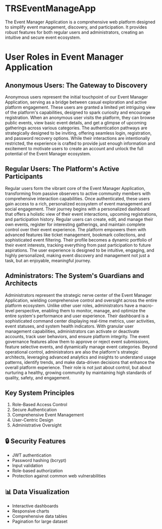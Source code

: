 # TRSEventManageApp
The Event Manager Application is a comprehensive web platform designed to simplify event management, discovery, and participation. It provides robust features for both regular users and administrators, creating an intuitive and secure event ecosystem.

# User Roles in Event Manager Application

## Anonymous Users: The Gateway to Discovery
Anonymous users represent the initial touchpoint of our Event Manager Application, serving as a bridge between casual exploration and active platform engagement. These users are granted a limited yet intriguing view of the platform's capabilities, designed to spark curiosity and encourage registration. When an anonymous user visits the platform, they can browse public events, view basic event details, and get a glimpse of upcoming gatherings across various categories. The authentication pathways are strategically designed to be inviting, offering seamless login, registration, and password recovery options. While their interactions are intentionally restricted, the experience is crafted to provide just enough information and excitement to motivate users to create an account and unlock the full potential of the Event Manager ecosystem.

## Regular Users: The Platform's Active Participants
Regular users form the vibrant core of the Event Manager Application, transforming from passive observers to active community members with comprehensive interaction capabilities. Once authenticated, these users gain access to a rich, personalized ecosystem of event management and social engagement. Their journey begins with a personalized dashboard that offers a holistic view of their event interactions, upcoming registrations, and participation history. Regular users can create, edit, and manage their own events, register for interesting gatherings, and maintain complete control over their event experience. The platform empowers them with advanced features like ticket management, bookmark collections, and sophisticated event filtering. Their profile becomes a dynamic portfolio of their event interests, tracking everything from past participation to future aspirations. The user experience is designed to be intuitive, engaging, and highly personalized, making event discovery and management not just a task, but an enjoyable, meaningful journey.

## Administrators: The System's Guardians and Architects
Administrators represent the strategic nerve center of the Event Manager Application, wielding comprehensive control and oversight across the entire platform ecosystem. Unlike other user roles, administrators have a macro-level perspective, enabling them to monitor, manage, and optimize the entire system's performance and user experience. Their dashboard is a sophisticated command center displaying real-time metrics, user activities, event statuses, and system health indicators. With granular user management capabilities, administrators can activate or deactivate accounts, track user behaviors, and ensure platform integrity. The event governance features allow them to approve or reject event submissions, feature selective events, and dynamically manage event categories. Beyond operational control, administrators are also the platform's strategic architects, leveraging advanced analytics and insights to understand usage patterns, identify trends, and make data-driven decisions that enhance the overall platform experience. Their role is not just about control, but about nurturing a healthy, growing community by maintaining high standards of quality, safety, and engagement.

## Key System Principles

1. Role-Based Access Control
2. Secure Authentication
3. Comprehensive Event Management
4. User-Centric Design
5. Administrative Oversight

## 🔒 Security Features

- JWT authentication
- Password hashing (bcrypt)
- Input validation
- Role-based authorization
- Protection against common web vulnerabilities

## 📊 Data Visualization

- Interactive dashboards
- Responsive charts
- Comprehensive data tables
- Pagination for large dataset
